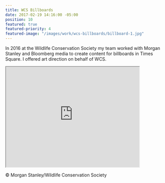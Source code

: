 ```yaml
---
title: WCS Billboards
date: 2017-02-19 14:16:00 -05:00
position: 10
featured: true
featured-priority: 4
featured-image: "/images/work/wcs-billboards/billboard-1.jpg"
---
```


In 2016 at the Wildlife Conservation Society my team worked with Morgan Stanley and Bloomberg media to create content for billboards in Times Square. I offered art direction on behalf of WCS.

<iframe width="420" height="315"
src="https://www.youtube.com/embed/lXMxYsDYV0s?controls=0&modestbranding=1&rel=0&showinfo=0">
</iframe>

© Morgan Stanley/Wildlife Conservation Society